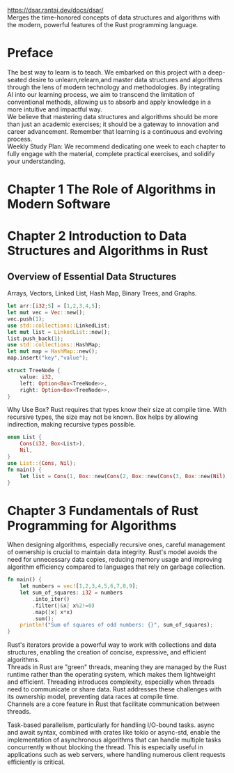 https://dsar.rantai.dev/docs/dsar/  
Merges the time-honored concepts of data structures and algorithms with the modern, powerful features of the Rust programming language.  

# Preface
The best way to learn is to teach. We embarked on this project with a deep-seated desire to unlearn,relearn,and master data structures and algorithms through the lens of modern technology and methodologies. By integrating AI into our learning process, we aim to transcend the limitation of conventional methods, allowing us to absorb and apply knowledge in a more intuitive and impactful way.  
We believe that mastering data structures and algorithms should be more than just an academic exercises; it should be a gateway to innovation and career advancement. Remember that learning is a continuous and evolving process.  
Weekly Study Plan: We recommend dedicating one week to each chapter to fully engage with the material, complete practical exercises, and solidify your understanding.

# Chapter 1 The Role of Algorithms in Modern Software

# Chapter 2 Introduction to Data Structures and Algorithms in Rust 
## Overview of Essential Data Structures 
Arrays, Vectors, Linked List, Hash Map, Binary Trees, and Graphs.
```rust 
let arr:[i32;5] = [1,2,3,4,5];
let mut vec = Vec::new();
vec.push(1);
use std::collections::LinkedList;
let mut list = LinkedList::new();
list.push_back(1);
use std::collections::HashMap;
let mut map = HashMap::new();
map.insert("key","value");

struct TreeNode {
    value: i32,
    left: Option<Box<TreeNode>>,
    right: Option<Box<TreeNode>>,
}
```
Why Use Box? Rust requires that types know their size at compile time. With recursive types, the size may not be known. Box helps by allowing indirection, making recursive types possible.
```rust
enum List {
    Cons(i32, Box<List>),
    Nil,
}
use List::{Cons, Nil};
fn main() {
    let list = Cons(1, Box::new(Cons(2, Box::new(Cons(3, Box::new(Nil))))));
}
```

# Chapter 3 Fundamentals of Rust Programming for Algorithms
When designing algorithms, especially recursive ones, careful management of ownership is crucial to maintain data integrity. Rust's model avoids the need for unnecessary data copies, reducing memory usage and improving algorithm efficiency compared to languages that rely on garbage collection.  
```rust
fn main() {
    let numbers = vec![1,2,3,4,5,6,7,8,9];
    let sum_of_squares: i32 = numbers
        .into_iter()
        .filter(|&x| x%2!=0)
        .map(|x| x*x)
        .sum();
    println!("Sum of squares of odd numbers: {}", sum_of_squares);
}
```
Rust's iterators provide a powerful way to work with collections and data structures, enabling the creation of concise, expressive, and efficient algorithms.  
Threads in Rust are "green" threads, meaning they are managed by the Rust runtime rather than the operating system, which makes them lightweight and efficient.  Threading introduces complexity, especially when threads need to communicate or share data. Rust addresses these challenges with its ownership model, preventing data races at compile time.  
Channels are a core feature in Rust that facilitate communication between threads.

Task-based parallelism, particularly for handling I/O-bound tasks. async and await syntax, combined with crates like tokio or async-std, enable the implementation of asynchronous algorithms that can handle multiple tasks concurrently without blocking the thread. This is especially useful in applications such as web servers, where handling numerous client requests efficiently is critical.
